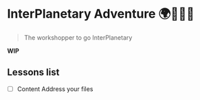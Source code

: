 # InterPlanetary Adventure 🌍🚀✨🌌

> The workshopper to go InterPlanetary

**WIP**

## Lessons list

- [ ] Content Address your files
